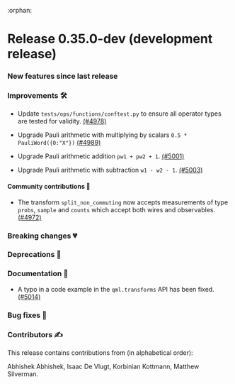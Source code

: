 :orphan:

# Release 0.35.0-dev (development release)

<h3>New features since last release</h3>

<h3>Improvements 🛠</h3>

* Update `tests/ops/functions/conftest.py` to ensure all operator types are tested for validity.
  [(#4978)](https://github.com/PennyLaneAI/pennylane/pull/4978)

* Upgrade Pauli arithmetic with multiplying by scalars `0.5 * PauliWord({0:"X"})`
  [(#4989)](https://github.com/PennyLaneAI/pennylane/pull/4989)

* Upgrade Pauli arithmetic addition `pw1 + pw2 + 1`.
  [(#5001)](https://github.com/PennyLaneAI/pennylane/pull/5001)

* Upgrade Pauli arithmetic with subtraction `w1 - w2 - 1`.
  [(#5003)](https://github.com/PennyLaneAI/pennylane/pull/5003)
  
<h4>Community contributions 🥳</h4>

* The transform `split_non_commuting` now accepts measurements of type `probs`, `sample` and `counts` which accept both wires and observables. 
  [(#4972)](https://github.com/PennyLaneAI/pennylane/pull/4972)

<h3>Breaking changes 💔</h3>

<h3>Deprecations 👋</h3>

<h3>Documentation 📝</h3>

* A typo in a code example in the `qml.transforms` API has been fixed.
  [(#5014)](https://github.com/PennyLaneAI/pennylane/pull/5014)

<h3>Bug fixes 🐛</h3>

<h3>Contributors ✍️</h3>

This release contains contributions from (in alphabetical order):

Abhishek Abhishek,
Isaac De Vlugt,
Korbinian Kottmann,
Matthew Silverman.
